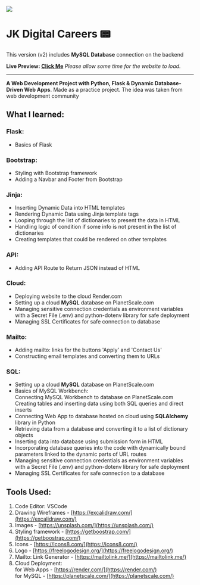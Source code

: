 ![](./readmeImg/quick-wireframe.png)

# JK Digital Careers  📟

This version (v2) includes **MySQL Database** connection on the backend

**Live Preview: [Click Me](https://jk-digital-careers-website-v2.onrender.com/)** *Please allow some time for the website to load.*

---

**A Web Development Project with Python, Flask & Dynamic Database-Driven Web Apps**. Made as a practice project. The idea was taken from web development community <br>

## What I learned:

### Flask:
- Basics of Flask
### Bootstrap:
- Styling with Bootstrap framework
- Adding a Navbar and Footer from Bootstrap
### Jinja:
- Inserting Dynamic Data into HTML templates
- Rendering Dynamic Data using Jinja template tags
- Looping through the list of dictionaries to present the data in HTML
- Handling logic of condition if some info is not present in the list of dictionaries
- Creating templates that could be rendered on other templates
### API:
- Adding API Route to Return JSON instead of HTML
### Cloud:
- Deploying website to the cloud Render.com
- Setting up a cloud **MySQL** database on PlanetScale.com
- Managing sensitive connection credentials as environment variables with a Secret File (.env) and python-dotenv library for safe deployment
- Managing SSL Certificates for safe connection to database
### Mailto:
- Adding mailto: links for the buttons 'Apply' and 'Contact Us'
- Constructing email templates and converting them to URLs
### SQL:
- Setting up a cloud **MySQL** database on PlanetScale.com
- Basics of MySQL Workbench: <br>
    Connecting MySQL Workbench to database on PlanetScale.com <br>
    Creating tables and inserting data using both SQL queries and direct inserts <br>
- Connecting Web App to database hosted on cloud using **SQLAlchemy** library in Python
- Retrieving data from a database and converting it to a list of dictionary objects
- Inserting data into database using submission form in HTML
- Incorporating database queries into the code with dynamically bound parameters linked to the dynamic parts of URL routes
- Managing sensitive connection credentials as environment variables with a Secret File (.env) and python-dotenv library for safe deployment
- Managing SSL Certificates for safe connection to a database

## Tools Used:

1. Code Editor: VSCode
2. Drawing Wireframes - [https://excalidraw.com/](https://excalidraw.com/)
3. Images - [https://unsplash.com/](https://unsplash.com/)
4. Styling framework - [https://getboostrap.com/](https://getboostrap.com/)
5. Icons - [https://icons8.com/](https://icons8.com/)
6. Logo - [https://freelogodesign.org/](https://freelogodesign.org/)
7. Mailto: Link Generator - [https://mailtolink.me/](https://mailtolink.me/)
8. Cloud Deployment:<br>
    for Web Apps - [https://render.com/](https://render.com/)<br>
    for MySQL - [https://planetscale.com/](https://planetscale.com/)<br>
